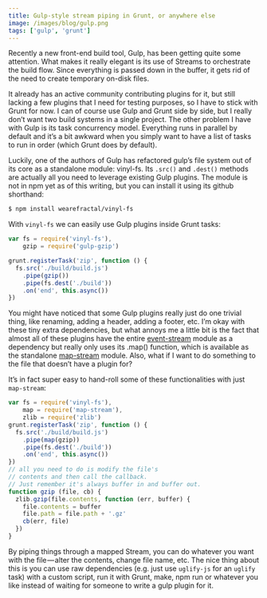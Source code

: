 ```yaml
---
title: Gulp-style stream piping in Grunt, or anywhere else
image: /images/blog/gulp.png
tags: ['gulp', 'grunt']
---
```


<!-- ![Gulp](/images/blog/gulp.png "Gulp") -->

Recently a new front-end build tool, Gulp, has been getting quite some attention. What makes it really elegant is its use of Streams to orchestrate the build flow. Since everything is passed down in the buffer, it gets rid of the need to create temporary on-disk files.

It already has an active community contributing plugins for it, but still lacking a few plugins that I need for testing purposes, so I have to stick with Grunt for now. I can of course use Gulp and Grunt side by side, but I really don’t want two build systems in a single project. The other problem I have with Gulp is its task concurrency model. Everything runs in parallel by default and it’s a bit awkward when you simply want to have a list of tasks to run in order (which Grunt does by default).

Luckily, one of the authors of Gulp has refactored gulp’s file system out of its core as a standalone module: vinyl-fs. Its `.src()` and `.dest()` methods are actually all you need to leverage existing Gulp plugins. The module is not in npm yet as of this writing, but you can install it using its github shorthand:

```bash
$ npm install wearefractal/vinyl-fs
```

With `vinyl-fs` we can easily use Gulp plugins inside Grunt tasks:

```js
var fs = require('vinyl-fs'),
    gzip = require('gulp-gzip')

grunt.registerTask('zip', function () {
  fs.src('./build/build.js')
    .pipe(gzip())
    .pipe(fs.dest('./build'))
    .on('end', this.async())
})
```

You might have noticed that some Gulp plugins really just do one trivial thing, like renaming, adding a header, adding a footer, etc. I’m okay with these tiny extra dependencies, but what annoys me a little bit is the fact that almost all of these plugins have the entire  [event-stream](https://github.com/dominictarr/event-stream)  module as a dependency but really only uses its .map() function, which is available as the standalone  [map-stream](https://github.com/dominictarr/map-stream)  module. Also, what if I want to do something to the file that doesn’t have a plugin for?

It’s in fact super easy to hand-roll some of these functionalities with just `map-stream`:

```js
var fs = require('vinyl-fs'),
    map = require('map-stream'),
    zlib = require('zlib')
grunt.registerTask('zip', function () {
  fs.src('./build/build.js')
    .pipe(map(gzip))
    .pipe(fs.dest('./build'))
    .on('end', this.async())
})
// all you need to do is modify the file's
// contents and then call the callback.
// Just remember it's always buffer in and buffer out.
function gzip (file, cb) {
  zlib.gzip(file.contents, function (err, buffer) {
    file.contents = buffer
    file.path = file.path + '.gz'
    cb(err, file)
  })
}
```

By piping things through a mapped Stream, you can do whatever you want with the file — alter the contents, change file name, etc. The nice thing about this is you can use raw dependencies (e.g. just use `uglify-js` for an `uglify` task) with a custom script, run it with Grunt, make, npm run or whatever you like instead of waiting for someone to write a gulp plugin for it.

